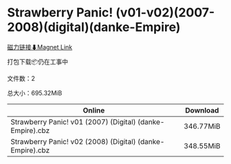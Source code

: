# Strawberry Panic! (v01-v02)(2007-2008)(digital)(danke-Empire)

[磁力链接⬇Magnet Link](magnet:?xt=urn:btih:15ccd8666336eb3c62f016706578162d6809a6db&dn=Strawberry%20Panic%21%20%28v01-v02%29%282007-2008%29%28digital%29%28danke-Empire%29)

打包下载📦仍在工事中

文件数：2

总大小：695.32MiB

Online | Download
--- | ---
Strawberry Panic! v01 (2007) (Digital) (danke-Empire).cbz | 346.77MiB
Strawberry Panic! v02 (2008) (Digital) (danke-Empire).cbz | 348.55MiB